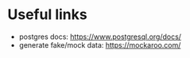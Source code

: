 # Useful links
- postgres docs:
https://www.postgresql.org/docs/
- generate fake/mock data:
https://mockaroo.com/